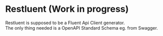 # Restluent (Work in progress)
Restluent is supposed to be a Fluent Api Client generator.  
The only thing needed is a OpenAPI Standard Schema eg. from Swagger.
